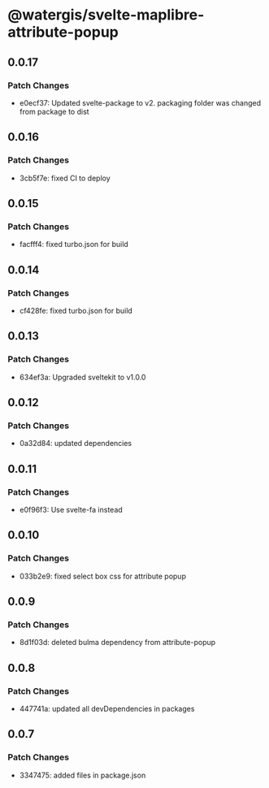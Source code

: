 # @watergis/svelte-maplibre-attribute-popup

## 0.0.17

### Patch Changes

- e0ecf37: Updated svelte-package to v2. packaging folder was changed from package to dist

## 0.0.16

### Patch Changes

- 3cb5f7e: fixed CI to deploy

## 0.0.15

### Patch Changes

- facfff4: fixed turbo.json for build

## 0.0.14

### Patch Changes

- cf428fe: fixed turbo.json for build

## 0.0.13

### Patch Changes

- 634ef3a: Upgraded sveltekit to v1.0.0

## 0.0.12

### Patch Changes

- 0a32d84: updated dependencies

## 0.0.11

### Patch Changes

- e0f96f3: Use svelte-fa instead

## 0.0.10

### Patch Changes

- 033b2e9: fixed select box css for attribute popup

## 0.0.9

### Patch Changes

- 8d1f03d: deleted bulma dependency from attribute-popup

## 0.0.8

### Patch Changes

- 447741a: updated all devDependencies in packages

## 0.0.7

### Patch Changes

- 3347475: added files in package.json
